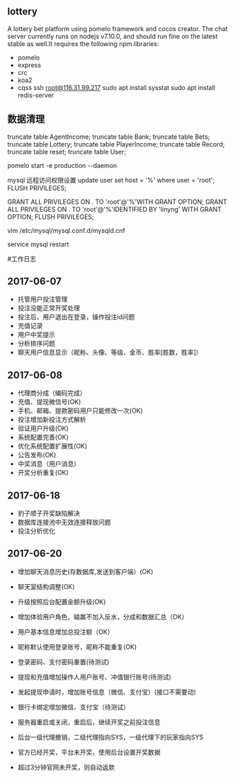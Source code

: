 ## lottery
A lottery bet platform using pomelo framework and cocos creator.
The chat server currently runs on nodejs v7.10.0, and should run fine on the latest stable as well.It requires the following npm libraries:
- pomelo
- express
- crc
- koa2
- cqss
 ssh root@116.31.99.217
sudo apt install sysstat
sudo apt install redis-server

## 数据清理
truncate table AgentIncome;
truncate table Bank;
truncate table Bets;
truncate table Lottery;
truncate table PlayerIncome;
truncate table Record;
truncate table reset;
truncate table User;

pomelo start -e production --daemon

mysql 远程访问权限设置
update user set host = '%' where user = 'root';
FLUSH PRIVILEGES;

GRANT ALL PRIVILEGES ON *.* TO 'root'@'%'WITH GRANT OPTION;
GRANT ALL PRIVILEGES ON *.* TO 'root'@'%'IDENTIFIED BY 'linyng' WITH GRANT OPTION;
FLUSH PRIVILEGES;

vim /etc/mysql/mysql.conf.d/mysqld.cnf

service mysql restart

#工作日志

## 2017-06-07
* 托管用户投注管理
* 投注没能正常开奖处理
* 投注后，用户退出在登录，操作投注id问题
* 充值记录
* 用户中奖提示
* 分析排序问题
* 聊天用户信息显示（昵称、头像、等级、金币、胜率[胜数，胜率]）

## 2017-06-08
* 代理商分成（编码完成）
* 充值、提现微信号(OK)
* 手机、邮箱、提款密码用户只能修改一次(OK)
* 投注增加新投注方式解析
* 验证用户升级(OK)
* 系统配置完善(OK)
* 优化系统配置扩展性(OK)
* 公告发布(OK)
* 中奖消息（用户消息）
* 开奖分析重复(OK)

## 2017-06-18
* 豹子顺子开奖缺陷解决
* 数据库连接池中无效连接释放问题
* 投注分析优化

## 2017-06-20
* 增加聊天消息历史(存数据库,发送到客户端）(OK)
* 聊天室结构调整(OK)
* 升级按照后台配置金额升级(OK)
* 增加体验用户角色，输赢不加入反水，分成和数据汇总（OK）
* 用户基本信息增加总投注额（OK）

* 昵称默认使用登录账号，昵称不能重复(OK)
* 登录密码、支付密码重置(待测试)
* 提现和充值增加操作人用户账号、冲值银行账号(待测试)
* 发起提现申请时，增加账号信息（微信、支付宝）(接口不需要动)
* 银行卡绑定增加微信、支付宝（待测试）

* 服务器重启或关闭，重启后，继续开奖之前投注信息

* 后台一级代理撤销，二级代理指向SYS，一级代理下的玩家指向SYS

* 官方已经开奖，平台未开奖，使用后台设置开奖数据

* 超过3分钟官网未开奖，则自动返款



